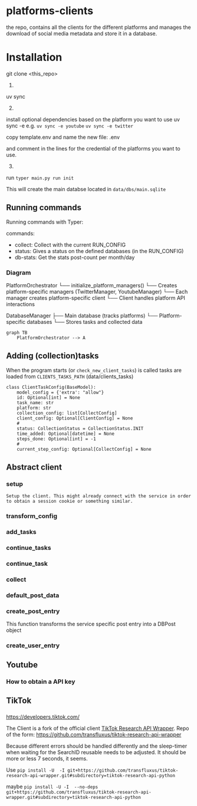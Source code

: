 # platforms-clients

the repo, contains all the clients for the different platforms and manages the download of social media metadata and
store it in a database.

# Installation

git clone <this_repo>

1. 
uv sync

2.
install optional dependencies based on the platform you want to use
uv sync -e <platform> e.g.
`uv sync -e youtube`
`uv sync -e twitter`

copy template.env and name the new file: .env

and comment in the lines for the credential of the platforms you want to use.

3.
run `typer main.py run init`

This will create the main databse located in `data/dbs/main.sqlite`

## Running commands

Running commands with Typer:

commands:

- collect: Collect with the current RUN_CONFIG
- status: Gives a status on the defined databases (in the RUN_CONFIG)
- db-stats: Get the stats post-count per month/day

### Diagram

PlatformOrchestrator
└── initialize_platform_managers()
└── Creates platform-specific managers (TwitterManager, YoutubeManager)
└── Each manager creates platform-specific client
└── Client handles platform API interactions

DatabaseManager
├── Main database (tracks platforms)
└── Platform-specific databases
└── Stores tasks and collected data

```mermaid
graph TB
    PlatformOrchestrator --> A

```

## Adding (collection)tasks

When the program starts (or `check_new_client_tasks`) is called tasks
are loaded from `CLIENTS_TASKS_PATH` (data/clients_tasks)

```
class ClientTaskConfig(BaseModel):
    model_config = {'extra': "allow"}
    id: Optional[int] = None
    task_name: str
    platform: str
    collection_config: list[CollectConfig]
    client_config: Optional[ClientConfig] = None
    #
    status: CollectionStatus = CollectionStatus.INIT
    time_added: Optional[datetime] = None
    steps_done: Optional[int] = -1
    #
    current_step_config: Optional[CollectConfig] = None
```

## Abstract client

### setup

    Setup the client. This might already connect with the service in order to obtain a session cookie or something similar.

### transform_config

### add_tasks

### continue_tasks

### continue_task

### collect

### default_post_data

### create_post_entry

This function transforms the service specific post entry into a DBPost object

### create_user_entry

## Youtube

### How to obtain a API key

## TikTok

###

https://developers.tiktok.com/

The Client is a fork of the official
client [TikTok Research API Wrapper](https://github.com/tiktok/tiktok-research-api-wrapper).
Repo of the form: https://github.com/transfluxus/tiktok-research-api-wrapper

Because different errors should be handled differently and the sleep-timer when waiting for the SearchID reusable needs
to be adjusted.
It should be more or less 7 seconds, it seems.

Use
`pip install -U  -I git+https://github.com/transfluxus/tiktok-research-api-wrapper.git#subdirectory=tiktok-research-api-python`

maybe
`pip install -U -I  --no-deps git+https://github.com/transfluxus/tiktok-research-api-wrapper.git#subdirectory=tiktok-research-api-python`

